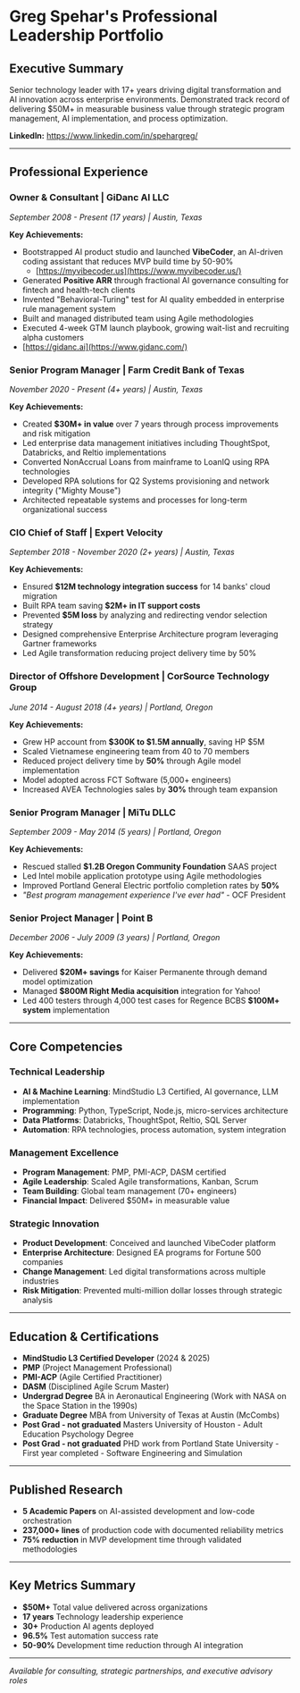 # Greg Spehar's Professional Leadership Portfolio

## Executive Summary
Senior technology leader with 17+ years driving digital transformation and AI innovation across enterprise environments. Demonstrated track record of delivering $50M+ in measurable business value through strategic program management, AI implementation, and process optimization.

**LinkedIn:** https://www.linkedin.com/in/spehargreg/

---
## Professional Experience

### **Owner & Consultant | GiDanc AI LLC**
*September 2008 - Present (17 years) | Austin, Texas*

**Key Achievements:**
- Bootstrapped AI product studio and launched **VibeCoder**, an AI-driven coding assistant that reduces MVP build time by 50-90%
   - [https://myvibecoder.us](https://www.myvibecoder.us/)
- Generated **Positive ARR** through fractional AI governance consulting for fintech and health-tech clients
- Invented "Behavioral-Turing" test for AI quality embedded in enterprise rule management system
- Built and managed distributed team using Agile methodologies
- Executed 4-week GTM launch playbook, growing wait-list and recruiting alpha customers
- [https://gidanc.ai](https://www.gidanc.com/)

### **Senior Program Manager | Farm Credit Bank of Texas**
*November 2020 - Present (4+ years) | Austin, Texas*

**Key Achievements:**
- Created **$30M+ in value** over 7 years through process improvements and risk mitigation
- Led enterprise data management initiatives including ThoughtSpot, Databricks, and Reltio implementations
- Converted NonAccrual Loans from mainframe to LoanIQ using RPA technologies
- Developed RPA solutions for Q2 Systems provisioning and network integrity ("Mighty Mouse")
- Architected repeatable systems and processes for long-term organizational success

### **CIO Chief of Staff | Expert Velocity**
*September 2018 - November 2020 (2+ years) | Austin, Texas*

**Key Achievements:**
- Ensured **$12M technology integration success** for 14 banks' cloud migration
- Built RPA team saving **$2M+ in IT support costs**
- Prevented **$5M loss** by analyzing and redirecting vendor selection strategy
- Designed comprehensive Enterprise Architecture program leveraging Gartner frameworks
- Led Agile transformation reducing project delivery time by 50%

### **Director of Offshore Development | CorSource Technology Group**
*June 2014 - August 2018 (4+ years) | Portland, Oregon*

**Key Achievements:**
- Grew HP account from **$300K to $1.5M annually**, saving HP $5M
- Scaled Vietnamese engineering team from 40 to 70 members
- Reduced project delivery time by **50%** through Agile model implementation
- Model adopted across FCT Software (5,000+ engineers)
- Increased AVEA Technologies sales by **30%** through team expansion

### **Senior Program Manager | MiTu DLLC**
*September 2009 - May 2014 (5 years) | Portland, Oregon*

**Key Achievements:**
- Rescued stalled **$1.2B Oregon Community Foundation** SAAS project
- Led Intel mobile application prototype using Agile methodologies
- Improved Portland General Electric portfolio completion rates by **50%**
- *"Best program management experience I've ever had"* - OCF President

### **Senior Project Manager | Point B**
*December 2006 - July 2009 (3 years) | Portland, Oregon*

**Key Achievements:**
- Delivered **$20M+ savings** for Kaiser Permanente through demand model optimization
- Managed **$800M Right Media acquisition** integration for Yahoo!
- Led 400 testers through 4,000 test cases for Regence BCBS **$100M+ system** implementation

---

## Core Competencies

### Technical Leadership
- **AI & Machine Learning**: MindStudio L3 Certified, AI governance, LLM implementation
- **Programming**: Python, TypeScript, Node.js, micro-services architecture
- **Data Platforms**: Databricks, ThoughtSpot, Reltio, SQL Server
- **Automation**: RPA technologies, process automation, system integration

### Management Excellence
- **Program Management**: PMP, PMI-ACP, DASM certified
- **Agile Leadership**: Scaled Agile transformations, Kanban, Scrum
- **Team Building**: Global team management (70+ engineers)
- **Financial Impact**: Delivered $50M+ in measurable value

### Strategic Innovation
- **Product Development**: Conceived and launched VibeCoder platform
- **Enterprise Architecture**: Designed EA programs for Fortune 500 companies
- **Change Management**: Led digital transformations across multiple industries
- **Risk Mitigation**: Prevented multi-million dollar losses through strategic analysis

---

## Education & Certifications
- **MindStudio L3 Certified Developer** (2024 & 2025)
- **PMP** (Project Management Professional)
- **PMI-ACP** (Agile Certified Practitioner)
- **DASM** (Disciplined Agile Scrum Master)
- **Undergrad Degree** BA in Aeronautical Engineering (Work with NASA on the Space Station in the 1990s)
- **Graduate Degree** MBA from University of Texas at Austin (McCombs)
- **Post Grad - not graduated** Masters University of Houston - Adult Education Psychology Degree
- **Post Grad - not graduated** PHD work from Portland State University - First year completed - Software Engineering and Simulation

---

## Published Research
- **5 Academic Papers** on AI-assisted development and low-code orchestration
- **237,000+ lines** of production code with documented reliability metrics
- **75% reduction** in MVP development time through validated methodologies

---

## Key Metrics Summary
- **$50M+** Total value delivered across organizations
- **17 years** Technology leadership experience
- **30+** Production AI agents deployed
- **96.5%** Test automation success rate
- **50-90%** Development time reduction through AI integration

---

*Available for consulting, strategic partnerships, and executive advisory roles*
